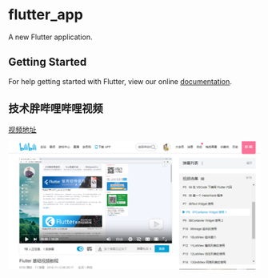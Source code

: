 # flutter_app

A new Flutter application.

## Getting Started

For help getting started with Flutter, view our online
[documentation](https://flutter.io/).

## 技术胖哔哩哔哩视频
[视频地址](https://www.bilibili.com/video/av35800108?p=8)

![](/screenshot/JSPang_Videos.png)